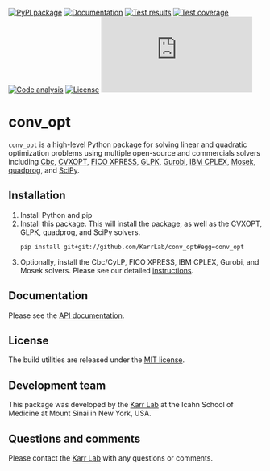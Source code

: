[![PyPI package](https://img.shields.io/pypi/v/conv_opt.svg)](https://pypi.python.org/pypi/conv_opt)
[![Documentation](https://readthedocs.org/projects/conv-opt/badge/?version=latest)](http://docs.karrlab.org/conv_opt)
[![Test results](https://circleci.com/gh/KarrLab/conv_opt.svg?style=shield)](https://circleci.com/gh/KarrLab/conv_opt)
[![Test coverage](https://coveralls.io/repos/github/KarrLab/conv_opt/badge.svg)](https://coveralls.io/github/KarrLab/conv_opt)
[![Code analysis](https://api.codeclimate.com/v1/badges/f61deab196a9dbf42555/maintainability)](https://codeclimate.com/github/KarrLab/conv_opt)
[![License](https://img.shields.io/github/license/KarrLab/conv_opt.svg)](LICENSE)
![Analytics](https://ga-beacon.appspot.com/UA-86759801-1/conv_opt/README.md?pixel)

# conv_opt

`conv_opt` is a high-level Python package for solving linear and quadratic optimization problems using
multiple open-source and commercials solvers including [Cbc](https://projects.coin-or.org/cbc),
[CVXOPT](http://cvxopt.org), [FICO XPRESS](http://www.fico.com/en/products/fico-xpress-optimization),
[GLPK](https://www.gnu.org/software/glpk), [Gurobi](http://www.gurobi.com/products/gurobi-optimizer),
[IBM CPLEX](https://www-01.ibm.com/software/commerce/optimization/cplex-optimizer),
[Mosek](https://www.mosek.com), [quadprog](https://github.com/rmcgibbo/quadprog), and 
[SciPy](https://docs.scipy.org).

## Installation

1. Install Python and pip
2. Install this package. This will install the package, as well as the CVXOPT, GLPK, quadprog, and SciPy solvers.
   ```
   pip install git+git://github.com/KarrLab/conv_opt#egg=conv_opt
   ```
3. Optionally, install the Cbc/CyLP, FICO XPRESS, IBM CPLEX, Gurobi, and Mosek solvers. Please see our detailed [instructions](http://docs.karrlab.org/intro_to_wc_modeling/latest/installation.html).

## Documentation
Please see the [API documentation](http://docs.karrlab.org/conv_opt).

## License
The build utilities are released under the [MIT license](LICENSE).

## Development team
This package was developed by the [Karr Lab](http://www.karrlab.org) at the Icahn School of Medicine at Mount Sinai in New York, USA.

## Questions and comments
Please contact the [Karr Lab](http://www.karrlab.org) with any questions or comments.

